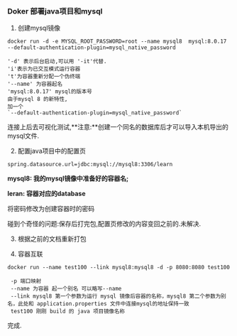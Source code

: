 ### Doker 部署java项目和mysql 


1. 创建mysql镜像
 ```
 docker run -d -e MYSQL_ROOT_PASSWORD=root --name mysql8  mysql:8.0.17  --default-authentication-plugin=mysql_native_password

 '-d' 表示后台启动,可以用 '-it'代替.
 'i'表示为已交互模式运行容器
 't'为容器重新分配一个伪终端
 '--name' 为容器起名
 'mysql:8.0.17' mysql的版本号
 由于mysql 8 的新特性,
 加一个
 `--default-authentication-plugin=mysql_native_password`
 ```
连接上后去可视化测试,**注意:**创建一个同名的数据库后才可以导入本机导出的mysql文件.

2. 配置java项目中的配置页 
```
spring.datasource.url=jdbc:mysql://mysql8:3306/learn
```
**mysql8: 我的mysql镜像中准备好的容器名;**

**leran: 容器对应的database**

将密码修改为创建容器时的密码

碰到个奇怪的问题:保存后打完包,配置页修改的内容变回之前的.未解决.

3. 根据之前的文档重新打包

4. 容器互联
```
docker run --name test100 --link mysql8:mysql8 -d -p 8080:8080 test100
	
 -p 端口映射
 --name 为容器 起一个别名 可以略写--name
 --link mysql8 第一个参数为运行 mysql 镜像后容器的名称，mysql8 第二个参数为别名，此处和 application.properties 文件中连接mysql的地址保持一致 
 test100 刚刚 build 的 java 项目镜像名称
```

完成.

